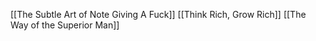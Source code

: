 
[[The Subtle Art of Note Giving A Fuck]]
[[Think Rich, Grow Rich]]
[[The Way of the Superior Man]]

